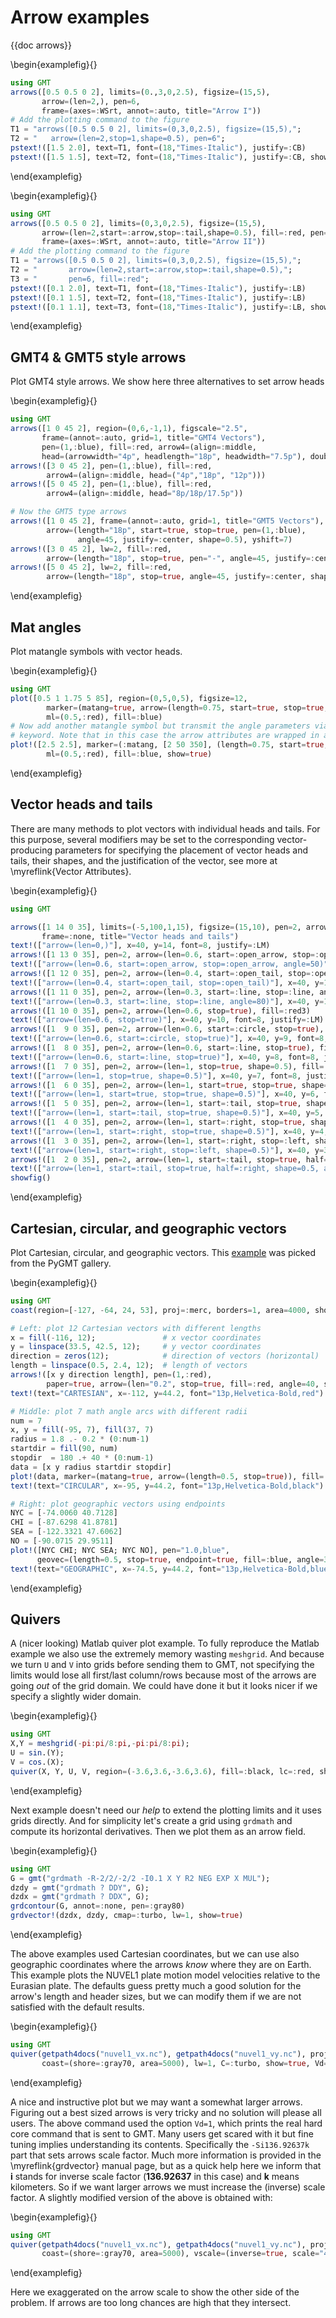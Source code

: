 # Arrow examples

{{doc arrows}}

\begin{examplefig}{}
```julia
using GMT
arrows([0.5 0.5 0 2], limits=(0.,3,0,2.5), figsize=(15,5),
       arrow=(len=2,), pen=6,
       frame=(axes=:WSrt, annot=:auto, title="Arrow I"))
# Add the plotting command to the figure
T1 = "arrows([0.5 0.5 0 2], limits=(0,3,0,2.5), figsize=(15,5),";
T2 = "   arrow=(len=2,stop=1,shape=0.5), pen=6";
pstext!([1.5 2.0], text=T1, font=(18,"Times-Italic"), justify=:CB)
pstext!([1.5 1.5], text=T2, font=(18,"Times-Italic"), justify=:CB, show=true)
```
\end{examplefig}


\begin{examplefig}{}
```julia
using GMT
arrows([0.5 0.5 0 2], limits=(0,3,0,2.5), figsize=(15,5),
       arrow=(len=2,start=:arrow,stop=:tail,shape=0.5), fill=:red, pen=6,
       frame=(axes=:WSrt, annot=:auto, title="Arrow II"))
# Add the plotting command to the figure
T1 = "arrows([0.5 0.5 0 2], limits=(0,3,0,2.5), figsize=(15,5),";
T2 = "       arrow=(len=2,start=:arrow,stop=:tail,shape=0.5),";
T3 = "       pen=6, fill=:red";
pstext!([0.1 2.0], text=T1, font=(18,"Times-Italic"), justify=:LB)
pstext!([0.1 1.5], text=T2, font=(18,"Times-Italic"), justify=:LB)
pstext!([0.1 1.1], text=T3, font=(18,"Times-Italic"), justify=:LB, show=true)
```
\end{examplefig}

## GMT4 & GMT5 style arrows

Plot GMT4 style arrows. We show here three alternatives to set arrow heads

\begin{examplefig}{}
```julia
using GMT
arrows([1 0 45 2], region=(0,6,-1,1), figscale="2.5",
       frame=(annot=:auto, grid=1, title="GMT4 Vectors"),
       pen=(1,:blue), fill=:red, arrow4=(align=:middle,
       head=(arrowwidth="4p", headlength="18p", headwidth="7.5p"), double=true))
arrows!([3 0 45 2], pen=(1,:blue), fill=:red,
        arrow4=(align=:middle, head=("4p","18p", "12p")))
arrows!([5 0 45 2], pen=(1,:blue), fill=:red,
        arrow4=(align=:middle, head="8p/18p/17.5p"))

# Now the GMT5 type arrows
arrows!([1 0 45 2], frame=(annot=:auto, grid=1, title="GMT5 Vectors"), lw=2, fill=:red,
        arrow=(length="18p", start=true, stop=true, pen=(1,:blue),
               angle=45, justify=:center, shape=0.5), yshift=7)
arrows!([3 0 45 2], lw=2, fill=:red,
        arrow=(length="18p", stop=true, pen="-", angle=45, justify=:center, shape=0.5))
arrows!([5 0 45 2], lw=2, fill=:red,
        arrow=(length="18p", stop=true, angle=45, justify=:center, shape=0.5), show=true)
```
\end{examplefig}

## Mat angles

Plot matangle symbols with vector heads.

\begin{examplefig}{}
```julia
using GMT
plot([0.5 1 1.75 5 85], region=(0,5,0,5), figsize=12,
        marker=(matang=true, arrow=(length=0.75, start=true, stop=true, half=:right)),
        ml=(0.5,:red), fill=:blue)
# Now add another matangle symbol but transmit the angle parameters via the
# keyword. Note that in this case the arrow attributes are wrapped in a NamedTuple
plot!([2.5 2.5], marker=(:matang, [2 50 350], (length=0.75, start=true, stop=true, half=:left)),
        ml=(0.5,:red), fill=:blue, show=true)
```
\end{examplefig}

## Vector heads and tails

There are many methods to plot vectors with individual heads and tails. For this purpose, several
modifiers may be set to the corresponding vector-producing parameters for specifying the
placement of vector heads and tails, their shapes, and the justification of the vector, see more at
\myreflink{Vector Attributes}.

\begin{examplefig}{}
```julia
using GMT

arrows([1 14 0 35], limits=(-5,100,1,15), figsize=(15,10), pen=2, arrow=(len=0,), 
       frame=:none, title="Vector heads and tails")
text!(["arrow=(len=0,)"], x=40, y=14, font=8, justify=:LM)
arrows!([1 13 0 35], pen=2, arrow=(len=0.6, start=:open_arrow, stop=:open_arrow, angle=50))
text!(["arrow=(len=0.6, start=:open_arrow, stop=:open_arrow, angle=50)"], x=40, y=13, font=8, justify=:LM)
arrows!([1 12 0 35], pen=2, arrow=(len=0.4, start=:open_tail, stop=:open_tail))
text!(["arrow=(len=0.4, start=:open_tail, stop=:open_tail)"], x=40, y=12, font=8, justify=:LM)
arrows!([1 11 0 35], pen=2, arrow=(len=0.3, start=:line, stop=:line, angle=80))
text!(["arrow=(len=0.3, start=:line, stop=:line, angle=80)"], x=40, y=11, font=8, justify=:LM)
arrows!([1 10 0 35], pen=2, arrow=(len=0.6, stop=true), fill=:red3)
text!(["arrow=(len=0.6, stop=true)"], x=40, y=10, font=8, justify=:LM)
arrows!([1  9 0 35], pen=2, arrow=(len=0.6, start=:circle, stop=true), fill=:red3)
text!(["arrow=(len=0.6, start=:circle, stop=true)"], x=40, y=9, font=8, justify=:LM)
arrows!([1  8 0 35], pen=2, arrow=(len=0.6, start=:line, stop=true), fill=:red3)
text!(["arrow=(len=0.6, start=:line, stop=true)"], x=40, y=8, font=8, justify=:LM)
arrows!([1  7 0 35], pen=2, arrow=(len=1, stop=true, shape=0.5), fill=:red3)
text!(["arrow=(len=1, stop=true, shape=0.5)"], x=40, y=7, font=8, justify=:LM)
arrows!([1  6 0 35], pen=2, arrow=(len=1, start=true, stop=true, shape=0.5), fill=:red3)
text!(["arrow=(len=1, start=true, stop=true, shape=0.5)"], x=40, y=6, font=8, justify=:LM)
arrows!([1  5 0 35], pen=2, arrow=(len=1, start=:tail, stop=true, shape=0.5), fill=:red3)
text!(["arrow=(len=1, start=:tail, stop=true, shape=0.5)"], x=40, y=5, font=8, justify=:LM)
arrows!([1  4 0 35], pen=2, arrow=(len=1, start=:right, stop=true, shape=0.5), fill=:red3)
text!(["arrow=(len=1, start=:right, stop=true, shape=0.5)"], x=40, y=4, font=8, justify=:LM)
arrows!([1  3 0 35], pen=2, arrow=(len=1, start=:right, stop=:left, shape=0.5), fill=:red3)
text!(["arrow=(len=1, start=:right, stop=:left, shape=0.5)"], x=40, y=3, font=8, justify=:LM)
arrows!([1  2 0 35], pen=2, arrow=(len=1, start=:tail, stop=true, half=:right, shape=0.5, angle=45), fill=:red3)
text!(["arrow=(len=1, start=:tail, stop=true, half=:right, shape=0.5, angle=45)"], x=40, y=2, font=8, justify=:LM)
showfig()
```
\end{examplefig}

## Cartesian, circular, and geographic vectors

Plot Cartesian, circular, and geographic vectors. This [example](https://www.pygmt.org/dev/gallery/lines/vector_styles.html)
was picked from the PyGMT gallery.

\begin{examplefig}{}
```julia
using GMT
coast(region=[-127, -64, 24, 53], proj=:merc, borders=1, area=4000, shore=true)

# Left: plot 12 Cartesian vectors with different lengths
x = fill(-116, 12);               # x vector coordinates
y = linspace(33.5, 42.5, 12);     # y vector coordinates
direction = zeros(12);            # direction of vectors (horizontal)
length = linspace(0.5, 2.4, 12);  # length of vectors
arrows!([x y direction length], pen=(1,:red),
        paper=true, arrow=(len="0.2", stop=true, fill=:red, angle=40, shape=:triang))
text!(text="CARTESIAN", x=-112, y=44.2, font="13p,Helvetica-Bold,red")

# Middle: plot 7 math angle arcs with different radii
num = 7
x, y = fill(-95, 7), fill(37, 7)
radius = 1.8 .- 0.2 * (0:num-1)
startdir = fill(90, num)
stopdir  = 180 .+ 40 * (0:num-1)
data = [x y radius startdir stopdir]
plot!(data, marker=(matang=true, arrow=(length=0.5, stop=true)), fill=:red3, pen="1.5,black")
text!(text="CIRCULAR", x=-95, y=44.2, font="13p,Helvetica-Bold,black")

# Right: plot geographic vectors using endpoints
NYC = [-74.0060 40.7128]
CHI = [-87.6298 41.8781]
SEA = [-122.3321 47.6062]
NO = [-90.0715 29.9511]
plot!([NYC CHI; NYC SEA; NYC NO], pen="1.0,blue",
      geovec=(length=0.5, stop=true, endpoint=true, fill=:blue, angle=30, pen="1p,blue"))
text!(text="GEOGRAPHIC", x=-74.5, y=44.2, font="13p,Helvetica-Bold,blue", show=1)
```
\end{examplefig}

## Quivers

A (nicer looking) Matlab quiver plot example. To fully reproduce the Matlab example we also use the extremely
memory wasting `meshgrid`. And because we turn `U` and `V` into grids before sending them to GMT, not specifying
the limits would lose all first/last column/rows because most of the arrows are going *out* of the grid domain.
We could have done it but it looks nicer if we specify a slightly wider domain.

\begin{examplefig}{}
```julia
using GMT
X,Y = meshgrid(-pi:pi/8:pi,-pi:pi/8:pi);
U = sin.(Y);
V = cos.(X);
quiver(X, Y, U, V, region=(-3.6,3.6,-3.6,3.6), fill=:black, lc=:red, show=true)
```
\end{examplefig}

Next example doesn't need our *help* to extend the plotting limits and it uses grids directly. And for simplicity
let's create a grid using `grdmath` and compute its horizontal derivatives. Then we plot them as an arrow field.

\begin{examplefig}{}
```julia
using GMT
G = gmt("grdmath -R-2/2/-2/2 -I0.1 X Y R2 NEG EXP X MUL");
dzdy = gmt("grdmath ? DDY", G);
dzdx = gmt("grdmath ? DDX", G);
grdcontour(G, annot=:none, pen=:gray80)
grdvector!(dzdx, dzdy, cmap=:turbo, lw=1, show=true)
```
\end{examplefig}

The above examples used Cartesian coordinates, but we can use also geographic coordinates where the arrows *know*
where they are on Earth. This example plots the NUVEL1 plate motion model velocities relative to the Eurasian
plate. The defaults guess pretty much a good solution for the arrow's length and header sizes, but we can modify
them if we are not satisfied with the default results.

\begin{examplefig}{}
```julia
using GMT
quiver(getpath4docs("nuvel1_vx.nc"), getpath4docs("nuvel1_vy.nc"), proj=:guess,
       coast=(shore=:gray70, area=5000), lw=1, C=:turbo, show=true, Vd=1)
```
\end{examplefig}

A nice and instructive plot but we may want a somewhat larger arrows. Figuring out a best sized arrows is very
tricky and no solution will please all users. The above command used the option ``Vd=1``, which prints the real
hard core command that is sent to GMT. Many users get scared with it but fine tuning implies understanding its
contents. Specifically the `-Si136.92637k` part that sets arrows scale factor. Much more information is provided
in the \myreflink{grdvector} manual page, but as a quick help here we inform that **i** stands for inverse scale
factor (**136.92637** in this case) and **k** means kilometers. So if we want larger arrows we must increase the
(inverse) scale factor. A slightly modified version of the above is obtained with:

\begin{examplefig}{}
```julia
using GMT
quiver(getpath4docs("nuvel1_vx.nc"), getpath4docs("nuvel1_vy.nc"), proj=:guess, lw=1, 
       coast=(shore=:gray70, area=5000), vscale=(inverse=true, scale="400k"), C=:turbo, show=true)
```
\end{examplefig}

Here we exaggerated on the arrow scale to show the other side of the problem. If arrows are too long chances
are high that they intersect.
